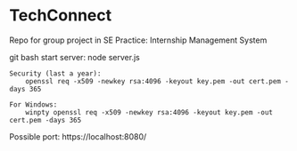 # TechConnect
Repo for group project in SE Practice: Internship Management System

git bash start server: 
    node server.js
    
    Security (last a year): 
        openssl req -x509 -newkey rsa:4096 -keyout key.pem -out cert.pem -days 365

    For Windows:
        winpty openssl req -x509 -newkey rsa:4096 -keyout key.pem -out cert.pem -days 365

Possible port:
https://localhost:8080/